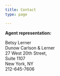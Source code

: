 ```yaml
---
title: Contact
type: page

---
```

**Agent representation:**

Betsy Lerner  
Dunow Carlson & Lerner   
27 West 20th Street,   
Suite 1107   
New York, NY   
212-645-7606